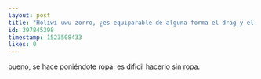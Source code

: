 ```yaml
---
layout: post
title: "Holiwi uwu zorro, ¿es equiparable de alguna forma el drag y el cosplay? Salu3 o/"
id: 397845398
timestamp: 1523508433
likes: 0
---
```


 bueno, se hace poniéndote ropa. es díficil hacerlo sin ropa.